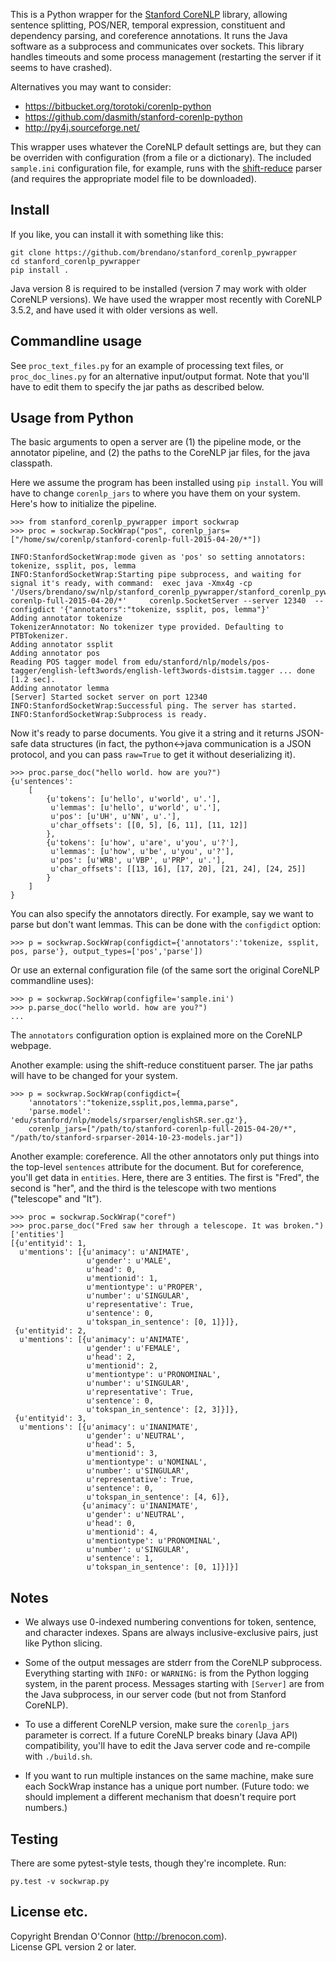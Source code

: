 This is a Python wrapper for the [Stanford CoreNLP][1] library, allowing
sentence splitting, POS/NER, temporal expression, constituent and dependency
parsing, and coreference annotations. It runs the Java software as a subprocess
and communicates over sockets.  This library handles timeouts and some process
management (restarting the server if it seems to have crashed).

Alternatives you may want to consider:

  * https://bitbucket.org/torotoki/corenlp-python
  * https://github.com/dasmith/stanford-corenlp-python
  * http://py4j.sourceforge.net/

This wrapper uses whatever the CoreNLP default settings are, but they can be
overriden with configuration (from a file or a dictionary).
The included `sample.ini` configuration file, for example, runs with the
[shift-reduce][2] parser (and requires the appropriate model file to be
downloaded).

[1]: http://nlp.stanford.edu/software/corenlp.shtml
[2]: http://nlp.stanford.edu/software/srparser.shtml

## Install

If you like, you can install it with something like this:

```
git clone https://github.com/brendano/stanford_corenlp_pywrapper
cd stanford_corenlp_pywrapper
pip install .
```

Java version 8 is required to be installed (version 7 may work with older
CoreNLP versions).  We have used the wrapper most recently with CoreNLP 3.5.2,
and have used it with older versions as well.

## Commandline usage

See `proc_text_files.py` for an example of processing text files,
or `proc_doc_lines.py` for an alternative input/output format.
Note that you'll have to edit them to specify the jar paths as described below.

## Usage from Python

The basic arguments to open a server are 
    (1) the pipeline mode, or the annotator pipeline, and
    (2) the paths to the CoreNLP jar files, for the java classpath.
    
Here we assume the program has been installed using `pip install`.  You will
have to change `corenlp_jars` to where you have them on your system.
Here's how to initialize the pipeline.

```
>>> from stanford_corenlp_pywrapper import sockwrap
>>> proc = sockwrap.SockWrap("pos", corenlp_jars=["/home/sw/corenlp/stanford-corenlp-full-2015-04-20/*"])

INFO:StanfordSocketWrap:mode given as 'pos' so setting annotators: tokenize, ssplit, pos, lemma
INFO:StanfordSocketWrap:Starting pipe subprocess, and waiting for signal it's ready, with command:  exec java -Xmx4g -cp '/Users/brendano/sw/nlp/stanford_corenlp_pywrapper/stanford_corenlp_pywrapper/lib/*:/home/sw/corenlp/stanford-corenlp-full-2015-04-20/*'     corenlp.SocketServer --server 12340  --configdict '{"annotators":"tokenize, ssplit, pos, lemma"}'
Adding annotator tokenize
TokenizerAnnotator: No tokenizer type provided. Defaulting to PTBTokenizer.
Adding annotator ssplit
Adding annotator pos
Reading POS tagger model from edu/stanford/nlp/models/pos-tagger/english-left3words/english-left3words-distsim.tagger ... done [1.2 sec].
Adding annotator lemma
[Server] Started socket server on port 12340
INFO:StanfordSocketWrap:Successful ping. The server has started.
INFO:StanfordSocketWrap:Subprocess is ready.
```

Now it's ready to parse documents.  You give it a string and it returns
JSON-safe data structures (in fact, the python<->java communication is a JSON
protocol, and you can pass `raw=True` to get it without deserializing it).

```
>>> proc.parse_doc("hello world. how are you?")
{u'sentences': 
    [
        {u'tokens': [u'hello', u'world', u'.'],
         u'lemmas': [u'hello', u'world', u'.'],
         u'pos': [u'UH', u'NN', u'.'],
         u'char_offsets': [[0, 5], [6, 11], [11, 12]]
        },
        {u'tokens': [u'how', u'are', u'you', u'?'],
         u'lemmas': [u'how', u'be', u'you', u'?'],
         u'pos': [u'WRB', u'VBP', u'PRP', u'.'],
         u'char_offsets': [[13, 16], [17, 20], [21, 24], [24, 25]]
        }
    ]
}
```

You can also specify the annotators directly. For example,
say we want to parse but don't want lemmas. This can be done
with the `configdict` option:

```
>>> p = sockwrap.SockWrap(configdict={'annotators':'tokenize, ssplit, pos, parse'}, output_types=['pos','parse'])
```

Or use an external configuration file (of the same sort the original CoreNLP commandline uses):

```
>>> p = sockwrap.SockWrap(configfile='sample.ini')
>>> p.parse_doc("hello world. how are you?")
...
```

The `annotators` configuration option is explained more on the CoreNLP webpage.

Another example: using the shift-reduce constituent parser.  The jar paths will
have to be changed for your system.

```
>>> p = sockwrap.SockWrap(configdict={
    'annotators':"tokenize,ssplit,pos,lemma,parse",
    'parse.model': 'edu/stanford/nlp/models/srparser/englishSR.ser.gz'},  
    corenlp_jars=["/path/to/stanford-corenlp-full-2015-04-20/*", "/path/to/stanford-srparser-2014-10-23-models.jar"])
```

Another example: coreference.  All the other annotators only put things into the top-level `sentences` attribute for the document.  But for coreference, you'll get data in `entities`.  Here, there are 3 entities. The first is "Fred", the second is "her", and the third is the telescope with two mentions ("telescope" and "It").

```
>>> proc = sockwrap.SockWrap("coref")
>>> proc.parse_doc("Fred saw her through a telescope. It was broken.")['entities']
[{u'entityid': 1,
  u'mentions': [{u'animacy': u'ANIMATE',
                 u'gender': u'MALE',
                 u'head': 0,
                 u'mentionid': 1,
                 u'mentiontype': u'PROPER',
                 u'number': u'SINGULAR',
                 u'representative': True,
                 u'sentence': 0,
                 u'tokspan_in_sentence': [0, 1]}]},
 {u'entityid': 2,
  u'mentions': [{u'animacy': u'ANIMATE',
                 u'gender': u'FEMALE',
                 u'head': 2,
                 u'mentionid': 2,
                 u'mentiontype': u'PRONOMINAL',
                 u'number': u'SINGULAR',
                 u'representative': True,
                 u'sentence': 0,
                 u'tokspan_in_sentence': [2, 3]}]},
 {u'entityid': 3,
  u'mentions': [{u'animacy': u'INANIMATE',
                 u'gender': u'NEUTRAL',
                 u'head': 5,
                 u'mentionid': 3,
                 u'mentiontype': u'NOMINAL',
                 u'number': u'SINGULAR',
                 u'representative': True,
                 u'sentence': 0,
                 u'tokspan_in_sentence': [4, 6]},
                {u'animacy': u'INANIMATE',
                 u'gender': u'NEUTRAL',
                 u'head': 0,
                 u'mentionid': 4,
                 u'mentiontype': u'PRONOMINAL',
                 u'number': u'SINGULAR',
                 u'sentence': 1,
                 u'tokspan_in_sentence': [0, 1]}]}]
```


## Notes

* We always use 0-indexed numbering conventions for token, sentence, and
  character indexes.  Spans are always inclusive-exclusive pairs, just like
  Python slicing.

* Some of the output messages are stderr from the CoreNLP subprocess.
  Everything starting with `INFO:` or `WARNING:` is from the Python logging
  system, in the parent process.  Messages starting with `[Server]` are from the
  Java subprocess, in our server code (but not from Stanford CoreNLP).

* To use a different CoreNLP version, make sure the `corenlp_jars` 
    parameter is correct. If a future CoreNLP breaks binary (Java API)
    compatibility, you'll have to edit the Java server code and re-compile
    with `./build.sh`.

* If you want to run multiple instances on the same machine, make sure each
  SockWrap instance has a unique port number.  (Future todo: we should
  implement a different mechanism that doesn't require port numbers.)

## Testing

There are some pytest-style tests, though they're incomplete. Run:

    py.test -v sockwrap.py

## License etc.

Copyright Brendan O'Connor (http://brenocon.com).  
License GPL version 2 or later.

